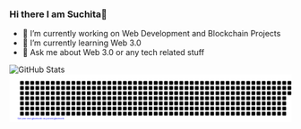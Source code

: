 ### Hi there I am Suchita👋

- 🔭 I’m currently working on Web Development and Blockchain Projects
- 🌱 I’m currently learning Web 3.0
- 💬 Ask me about Web 3.0 or any tech related stuff

![GitHub Stats](https://github-readme-stats.vercel.app/api?username=CyberNaut-bot&theme=radical)
![gitartwork](gitartwork.svg)

